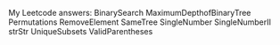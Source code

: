 My Leetcode answers: 
BinarySearch
MaximumDepthofBinaryTree
Permutations
RemoveElement
SameTree
SingleNumber
SingleNumberII
strStr
UniqueSubsets
ValidParentheses
